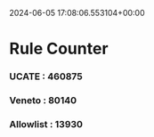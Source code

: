 2024-06-05 17:08:06.553104+00:00
# Rule Counter 
 ### UCATE : 460875

 ### Veneto : 80140

 ### Allowlist : 13930